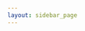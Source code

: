 ```yaml
---
layout: sidebar_page
---
```


<script>
  (async () => {
    const indexResponse = await fetch('https://api.github.com/repositories/304575824/contents/bulletin/?ref=dev-v1');
    const indexData = await indexResponse.json()[0];
    document.getElementsByClassName('left-area')[0].innerHTML = indexData;
  })()
</script>